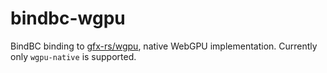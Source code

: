 # bindbc-wgpu
BindBC binding to [gfx-rs/wgpu](https://github.com/gfx-rs/wgpu), native WebGPU implementation. Currently only `wgpu-native` is supported.
